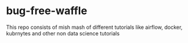 # bug-free-waffle
This repo consists of mish mash of different tutorials like airflow, docker, kubrnytes and other non data science tutorials
